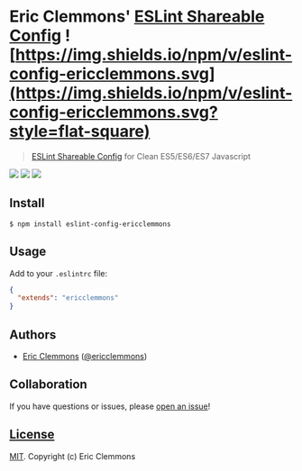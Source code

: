 # Eric Clemmons' [ESLint Shareable Config][docs] ![https://img.shields.io/npm/v/eslint-config-ericclemmons.svg](https://img.shields.io/npm/v/eslint-config-ericclemmons.svg?style=flat-square)

> [ESLint Shareable Config][docs] for Clean ES5/ES6/ES7 Javascript

[![](https://img.shields.io/github/issues-raw/ericclemmons/eslint-config-ericclemmons.svg?style=flat-square)](https://github.com/ericclemmons/eslint-config-ericclemmons/issues)
[![](https://img.shields.io/travis/ericclemmons/eslint-config-ericclemmons/master.svg?style=flat-square)](https://travis-ci.org/ericclemmons/eslint-config-ericclemmons)
[![](https://img.shields.io/david/ericclemmons/eslint-config-ericclemmons.svg?style=flat-square)](https://david-dm.org/ericclemmons/eslint-config-ericclemmons#info=dependencies)


## Install

```shell
$ npm install eslint-config-ericclemmons
```


## Usage

Add to your `.eslintrc` file:

```json
{
  "extends": "ericclemmons"
}
```


## Authors

- [Eric Clemmons](mailto:eric@smarterspam.com>) ([@ericclemmons][twitter])


## Collaboration

If you have questions or issues, please [open an issue][issue]!


## [License][license]

[MIT][license]. Copyright (c) Eric Clemmons



[docs]: http://eslint.org/docs/developer-guide/shareable-configs
[issue]: https://github.com/ericclemmons/eslint-config-ericclemmons/issues/new
[license]: https://github.com/ericclemmons/eslint-config-ericclemmons/blob/master/LICENSE
[twitter]: https://twitter.com/ericclemmons/
